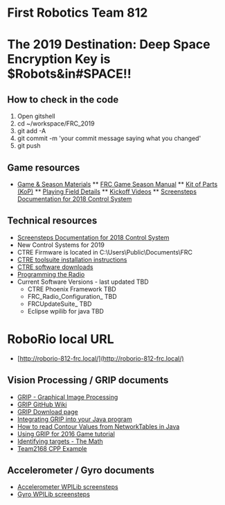# First Robotics Team 812

# The 2019 Destination: Deep Space Encryption Key is $Robots&in#SPACE!!

## How to check in the code

1. Open gitshell
2. cd ~/workspace/FRC_2019
3. git add -A
4. git commit -m 'your commit message saying what you changed'
5. git push

## Game resources
* [Game & Season Materials](https://www.firstinspires.org/resource-library/frc/competition-manual-qa-system)
** [FRC Game Season Manual](https://firstfrc.blob.core.windows.net/frc2019/Manual/2019FRCGameSeasonManual.pdf)
** [Kit of Parts (KoP)](https://www.firstinspires.org/robotics/frc/kit-of-parts)
** [Playing Field Details](https://www.firstinspires.org/robotics/frc/playing-field)
** [Kickoff Videos](https://www.youtube.com/playlist?list=PLZT9pIgNOV6bbr6hfD2K0WZgvQT_B6JVX)
** [Screensteps Documentation for 2018 Control System](http://wpilib.screenstepslive.com/s/4485)


## Technical resources
* [Screensteps Documentation for 2018 Control System](http://wpilib.screenstepslive.com/s/4485)
* New Control Systems for 2019
* CTRE Firmware is located in C:\Users\Public\Documents\FRC
* [CTRE toolsuite installation instructions](http://www.ctr-electronics.com/downloads/pdf/CTRE%20Toolsuite%20Installation%20Guide.pdf)
* [CTRE software downloads](http://www.ctr-electronics.com/control-system/hro.html#product_tabs_technical_resources)
* [Programming the Radio](https://wpilib.screenstepslive.com/s/currentCS/m/getting_started/l/144986-programming-your-radio)
* Current Software Versions - last updated TBD
  * CTRE Phoenix Framework TBD
  * FRC_Radio_Configuration_ TBD
  * FRCUpdateSuite_ TBD
  * Eclipse wpilib for java TBD

# RoboRio local URL
* [http://roborio-812-frc.local/](http://roborio-812-frc.local/)

## Vision Processing / GRIP documents
* [GRIP - Graphical Image Processing](https://wpilib.screenstepslive.com/s/4485/m/50711?data-resolve-url=true&data-manual-id=50711)
* [GRIP GitHub Wiki](https://github.com/WPIRoboticsProjects/GRIP/wiki)
* [GRIP Download page](https://github.com/WPIRoboticsProjects/GRIP/releases)
* [Integrating GRIP into your Java program](https://github.com/WPIRoboticsProjects/GRIP/wiki/Tutorial:-Run-GRIP-from-a-CPP-or-Java-FRC-program)
* [How to read Contour Values from NetworkTables in Java](https://wpilib.screenstepslive.com/s/4485/m/50711/l/479908-reading-array-values-published-by-networktables)
* [Using GRIP for 2016 Game tutorial](https://wpilib.screenstepslive.com/s/4485/m/50711/l/481750-using-grip-for-the-2016-game)
* [Identifying targets - The Math](https://wpilib.screenstepslive.com/s/4485/m/24194/l/288985-identifying-and-processing-the-targets)
* [Team2168 CPP Example](https://github.com/Team2168/2168_Vision_Example)

## Accelerometer / Gyro documents
* [Accelerometer WPILib screensteps](http://wpilib.screenstepslive.com/s/4485/m/13809/l/241870-accelerometers-measuring-acceleration-and-tilt)
* [Gyro WPILib screensteps](https://wpilib.screenstepslive.com/s/4485/m/13810/l/241871-gyros-measuring-rotation-and-controlling-robot-driving-direction)
